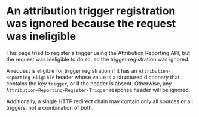# An attribution trigger registration was ignored because the request was ineligible

This page tried to register a trigger using the Attribution Reporting API, but
the request was ineligible to do so, so the trigger registration was ignored.

A request is eligible for trigger registration if it has an
`Attribution-Reporting-Eligible` header whose value is a structured dictionary
that contains the key `trigger`, or if the header is absent. Otherwise, any
`Attribution-Reporting-Register-Trigger` response header will be ignored.

Additionally, a single HTTP redirect chain may contain only all sources or all
triggers, not a combination of both.
